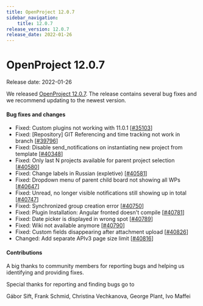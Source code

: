 ```yaml
---
title: OpenProject 12.0.7
sidebar_navigation:
    title: 12.0.7
release_version: 12.0.7
release_date: 2022-01-26
---
```


# OpenProject 12.0.7

Release date: 2022-01-26

We released [OpenProject 12.0.7](https://community.openproject.com/versions/1506).
The release contains several bug fixes and we recommend updating to the newest version.

<!--more-->
#### Bug fixes and changes

- Fixed: Custom plugins not working with 11.0.1 \[[#35103](https://community.openproject.com/wp/35103)\]
- Fixed: [Repository] GIT Referencing and time tracking not work in branch \[[#39796](https://community.openproject.com/wp/39796)\]
- Fixed: Disable send_notifications on instantiating new project from template \[[#40348](https://community.openproject.com/wp/40348)\]
- Fixed: Only last N projects available for parent project selection \[[#40580](https://community.openproject.com/wp/40580)\]
- Fixed: Change labels in Russian (expletive) \[[#40581](https://community.openproject.com/wp/40581)\]
- Fixed: Dropdown menu of parent child board not showing all WPs \[[#40647](https://community.openproject.com/wp/40647)\]
- Fixed: Unread, no longer visible notifications still showing up in total \[[#40747](https://community.openproject.com/wp/40747)\]
- Fixed: Synchronized group creation error \[[#40750](https://community.openproject.com/wp/40750)\]
- Fixed: Plugin Installation: Angular fronted doesn't compile \[[#40781](https://community.openproject.com/wp/40781)\]
- Fixed: Date picker is displayed in wrong spot \[[#40789](https://community.openproject.com/wp/40789)\]
- Fixed: Wiki not available anymore \[[#40790](https://community.openproject.com/wp/40790)\]
- Fixed: Custom fields disappearing after attachment upload \[[#40826](https://community.openproject.com/wp/40826)\]
- Changed: Add separate APIv3 page size limit \[[#40816](https://community.openproject.com/wp/40816)\]

#### Contributions
A big thanks to community members for reporting bugs and helping us identifying and providing fixes.

Special thanks for reporting and finding bugs go to

Gábor Sift, Frank Schmid, Christina Vechkanova, George Plant, Ivo Maffei
